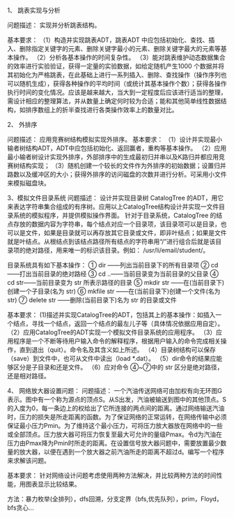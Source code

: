 1、 跳表实现与分析

问题描述：
实现并分析跳表结构。

基本要求：
（1）构造并实现跳表ADT，跳表ADT 中应包括初始化、查找、插入、删除指定关键字的元素、删除关键字最小的元素、删除关键字最大的元素等基本操作。 
（2）分析各基本操作的时间复杂性。
（3）能对跳表维护动态数据集合的效率进行实验验证，获得一定量的实验数据，如给定随机产生1000 个数据并将其初始化为严格跳表，在此基础上进行一系列插入、删除、查找操作（操作序列也可以随机生成），获得各种操作的平均时间（或统计其基本操作个数）；获得各操作执行时间的变化情况。应该是越来越大，当大到一定程度后应该进行适当的整理，需设计相应的整理算法，并从数量上确定何时较为合适；能和其他简单线性数据结构，如排序数组上的折半查找进行各类操作效率上的数量对比。


2、 外排序

问题描述：
应用竞赛树结构模拟实现外排序。
基本要求：
（1）设计并实现最小输者树结构ADT，ADT中应包括初始化、返回赢者，重构等基本操作。
（2）应用最小输者树设计实现外排序，外部排序中的生成最初归并串以及K路归并都应用竞赛树结构实现；
（3）随机创建一个较长的文件作为外排序的初始数据；设置归并路数以及缓冲区的大小；获得外排序的访问磁盘的次数并进行分析。可采用小文件来模拟磁盘块。 


3、模拟文件目录系统
问题描述： 
设计并实现目录树 CatalogTree 的ADT，用它来表达字符串集合组成的有序树。应用以上CatalogTree结构设计并实现一文件目录系统的模拟程序，并提供模拟操作界面。
针对于目录系统，CatalogTree 的结点存放的数据内容为字符串，每个结点对应一个目录项，该目录项可以是目录，也可以是文件，如果是目录就可以再存放其它目录或文件，即非叶结点；如果是文件就是叶结点。从根结点到该结点路径所有结点的字符串用“/”进行组合后就是该目录项的绝对路径，用来唯一的标识该目录。例如：
/usr/li/email/student/。 

目录系统具有如下基本操作： 
① dir ——列出当前目录下的所有目录项 
② cd ——打出当前目录的绝对路经 
③ cd ..——当前目录变为当前目录的父目录 
④ cd str——当前目录变为 str 所表示路径的目录 
⑤ mkdir str ——在(当前目录下)创建一个子目录(名为 str)
⑥ mkfile str ——在(当前目录下)创建一个文件(名为 str) 
⑦ delete str ——删除(当前目录下)名为 str 的目录或文件

基本要求：
 (1)描述并实现CatalogTree的ADT，包括其上的基本操作：如插入一个结点，寻找一个结点，返回一个结点的最左儿子等（具体情况依据应用自定）。
（2）应用CatalogTree的ADT实现一个模拟文件目录系统的应用程序。
（3）应用程序是一个不断等待用户输入命令的解释程序，根据用户输入的命令完成相关操作，直到退出（quit）。命令名及其含义如上所述。 
（4）目录树结构可以保存（save）到文件中，也可从文件中读出（load *.dat）。
（5）dir命令的结果应能够区分是子目录和还是文件。
（6）应对命令 ④~⑦中的 str 区分是绝对路径，还是相对路径。


4、 网络放大器设置问题： 
问题描述：
一个汽油传送网络可由加权有向无环图G表示。图中有一个称为源点的顶点S。从S出发，汽油被输送到图中的其他顶点。S的入度为0，每一条边上的权给出了它所连接的两点间的距离。通过网络输送汽油时，压力的损失是所走距离的函数。为了保证网络的正常运转，在网络传输中必须保证最小压力Pmin。为了维持这个最小压力，可将压力放大器放在网络中的一些或全部顶点。压力放大器可将压力恢复至最大可允许的量级Pmax。令d为汽油在压力由Pmax降为Pmin时所走的距离。在设置信号放大器问题中，需要放置最少数量的放大器，以便在遇到一个放大器之前汽油所走的距离不超过d。编写一个程序来求解该问题。

基本要求： 
针对网络设计问题考虑使用两种方法解决，并比较两种方法的时间性能，用图表显示比较结果。

方法：暴力枚举(全排列），dfs回溯，分支定界（bfs,优先队列），prim，Floyd，bfs贪心...


